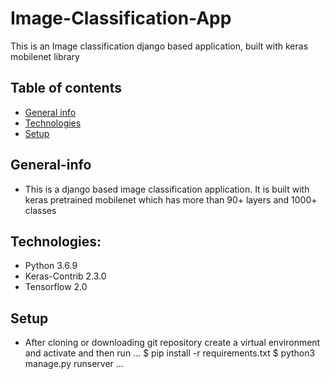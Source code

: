 # Image-Classification-App

This is an Image classification django based application, built with keras mobilenet library

## Table of contents
* [General info](#general-info)
* [Technologies](#technologies)
* [Setup](#setup)

## General-info
* This is a django based image classification application. It is built with keras pretrained mobilenet which has more than 90+ layers and 1000+ classes


## Technologies:
* Python 3.6.9
* Keras-Contrib 2.3.0
* Tensorflow 2.0

## Setup
* After cloning or downloading git repository create a virtual environment and activate and then run
...
$ pip install -r requirements.txt
$ python3 manage.py runserver
...
